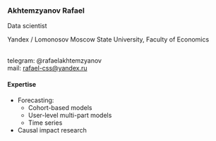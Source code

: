 ### Akhtemzyanov Rafael
Data scientist</br>

Yandex / Lomonosov Moscow State University, Faculty of Economics </br> </br>

telegram: @rafaelakhtemzyanov</br>
mail: rafael-css@yandex.ru</br>

#### Expertise
* Forecasting:
  * Cohort-based models
  * User-level multi-part models
  * Time series
* Causal impact research
